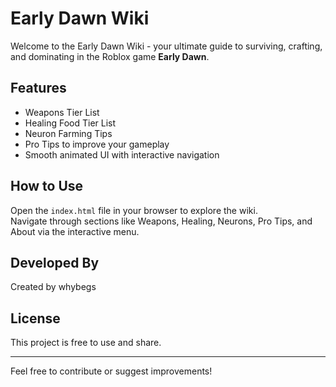 # Early Dawn Wiki

Welcome to the Early Dawn Wiki - your ultimate guide to surviving, crafting, and dominating in the Roblox game **Early Dawn**.

## Features

- Weapons Tier List  
- Healing Food Tier List  
- Neuron Farming Tips  
- Pro Tips to improve your gameplay  
- Smooth animated UI with interactive navigation  

## How to Use

Open the `index.html` file in your browser to explore the wiki.  
Navigate through sections like Weapons, Healing, Neurons, Pro Tips, and About via the interactive menu.

## Developed By

Created by whybegs

## License

This project is free to use and share.

---

Feel free to contribute or suggest improvements!

